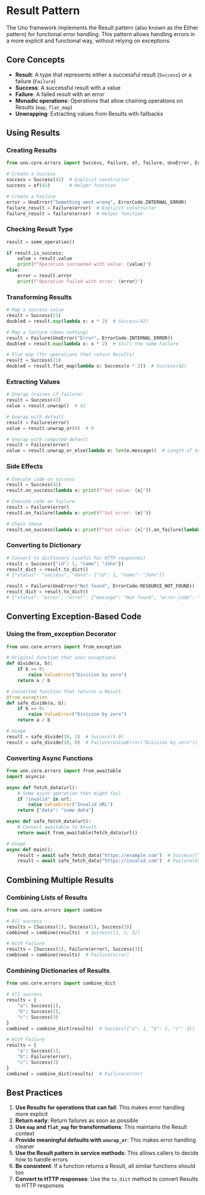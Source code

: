# Result Pattern

The Uno framework implements the Result pattern (also known as the Either pattern) for functional error handling. This pattern allows handling errors in a more explicit and functional way, without relying on exceptions.

## Core Concepts

- **Result**: A type that represents either a successful result (`Success`) or a failure (`Failure`)
- **Success**: A successful result with a value
- **Failure**: A failed result with an error
- **Monadic operations**: Operations that allow chaining operations on Results (`map`, `flat_map`)
- **Unwrapping**: Extracting values from Results with fallbacks

## Using Results

### Creating Results

```python
from uno.core.errors import Success, Failure, of, failure, UnoError, ErrorCode

# Create a Success
success = Success(42)  # Explicit constructor
success = of(42)       # Helper function

# Create a Failure
error = UnoError("Something went wrong", ErrorCode.INTERNAL_ERROR)
failure_result = Failure(error)  # Explicit constructor
failure_result = failure(error)  # Helper function
```

### Checking Result Type

```python
result = some_operation()

if result.is_success:
    value = result.value
    print(f"Operation succeeded with value: {value}")
else:
    error = result.error
    print(f"Operation failed with error: {error}")
```

### Transforming Results

```python
# Map a success value
result = Success(21)
doubled = result.map(lambda x: x * 2)  # Success(42)

# Map a failure (does nothing)
result = Failure(UnoError("Error", ErrorCode.INTERNAL_ERROR))
doubled = result.map(lambda x: x * 2)  # Still the same Failure

# Flat map (for operations that return Results)
result = Success(21)
doubled = result.flat_map(lambda x: Success(x * 2))  # Success(42)
```

### Extracting Values

```python
# Unwrap (raises if failure)
result = Success(42)
value = result.unwrap()  # 42

# Unwrap with default
result = Failure(error)
value = result.unwrap_or(0)  # 0

# Unwrap with computed default
result = Failure(error)
value = result.unwrap_or_else(lambda e: len(e.message))  # Length of error message
```

### Side Effects

```python
# Execute code on success
result = Success(42)
result.on_success(lambda x: print(f"Got value: {x}"))

# Execute code on failure
result = Failure(error)
result.on_failure(lambda e: print(f"Got error: {e}"))

# Chain these
result.on_success(lambda x: print(f"Got value: {x}")).on_failure(lambda e: print(f"Got error: {e}"))
```

### Converting to Dictionary

```python
# Convert to dictionary (useful for HTTP responses)
result = Success({"id": 1, "name": "John"})
result_dict = result.to_dict()
# {"status": "success", "data": {"id": 1, "name": "John"}}

result = Failure(UnoError("Not found", ErrorCode.RESOURCE_NOT_FOUND))
result_dict = result.to_dict()
# {"status": "error", "error": {"message": "Not found", "error_code": "CORE-0005", "context": {}}}
```

## Converting Exception-Based Code

### Using the from_exception Decorator

```python
from uno.core.errors import from_exception

# Original function that uses exceptions
def divide(a, b):
    if b == 0:
        raise ValueError("Division by zero")
    return a / b

# Converted function that returns a Result
@from_exception
def safe_divide(a, b):
    if b == 0:
        raise ValueError("Division by zero")
    return a / b

# Usage
result = safe_divide(10, 2)  # Success(5.0)
result = safe_divide(10, 0)  # Failure(ValueError("Division by zero"))
```

### Converting Async Functions

```python
from uno.core.errors import from_awaitable
import asyncio

async def fetch_data(url):
    # Some async operation that might fail
    if "invalid" in url:
        raise ValueError("Invalid URL")
    return {"data": "some data"}

async def safe_fetch_data(url):
    # Convert awaitable to Result
    return await from_awaitable(fetch_data(url))

# Usage
async def main():
    result = await safe_fetch_data("https://example.com")  # Success({"data": "some data"})
    result = await safe_fetch_data("https://invalid.com")  # Failure(ValueError("Invalid URL"))
```

## Combining Multiple Results

### Combining Lists of Results

```python
from uno.core.errors import combine

# All success
results = [Success(1), Success(2), Success(3)]
combined = combine(results)  # Success([1, 2, 3])

# With failure
results = [Success(1), Failure(error), Success(3)]
combined = combine(results)  # Failure(error)
```

### Combining Dictionaries of Results

```python
from uno.core.errors import combine_dict

# All success
results = {
    "a": Success(1),
    "b": Success(2),
    "c": Success(3)
}
combined = combine_dict(results)  # Success({"a": 1, "b": 2, "c": 3})

# With failure
results = {
    "a": Success(1),
    "b": Failure(error),
    "c": Success(3)
}
combined = combine_dict(results)  # Failure(error)
```

## Best Practices

1. **Use Results for operations that can fail**: This makes error handling more explicit
2. **Return early**: Return failures as soon as possible
3. **Use `map` and `flat_map` for transformations**: This maintains the Result context
4. **Provide meaningful defaults with `unwrap_or`**: This makes error handling cleaner
5. **Use the Result pattern in service methods**: This allows callers to decide how to handle errors
6. **Be consistent**: If a function returns a Result, all similar functions should too
7. **Convert to HTTP responses**: Use the `to_dict` method to convert Results to HTTP responses
